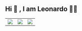
<h2>Hi 👋 , I am Leonardo 👨‍💻 </h2> 
<table  border-bottom"0px">
 <td>
  <img src="https://img.shields.io/badge/LinkedIn-0077B5?style=for-the-badge&logo=linkedin&logoColor=white">
 </td>
 <td>
  <img src="https://img.shields.io/badge/Instagram-E4405F?style=for-the-badge&logo=instagram&logoColor=white">
 </td>
 <td>
  <img src="https://img.shields.io/badge/GitHub-100000?style=for-the-badge&logo=github&logoColor=white">
 </td>
</table>

 
